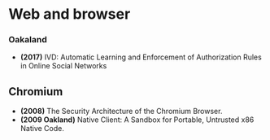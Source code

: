 # Web and browser

### Oakaland
* **(2017)** IVD: Automatic Learning and Enforcement of Authorization Rules in Online Social Networks

## Chromium
* **(2008)** The Security Architecture of the Chromium Browser.
* **(2009 Oakland)** Native Client: A Sandbox for Portable, Untrusted x86 Native Code.
